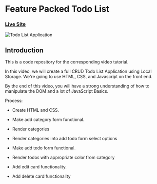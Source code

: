 # Feature Packed Todo List

### [Live Site](https://noel-garces08.github.io/TodoList/)

![Todo List Application](https://i.imgur.com/naNRPGt.png)

## Introduction
This is a code repository for the corresponding video tutorial. 

In this video, we will create a full CRUD Todo List Application using Local Storage. We're going to use HTML, CSS, and Javascript on the front end.

By the end of this video, you will have a strong understanding of how to manipulate the DOM and a lot of JavaScript Basics.

Process:
- Create HTML and CSS.

- Make add category form functional.

- Render categories

- Render categories into add todo form select options

- Make add todo form functional.

- Render todos with appropriate color from category

- Add edit card functionality.

- Add delete card functionality

